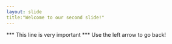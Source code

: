 ```yaml
---
layout: slide
title:"Welcome to our second slide!"
---
```

*** This line is very important ***
Use the left arrow to go back!
